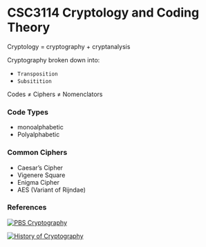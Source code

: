 # CSC3114 Cryptology and Coding Theory

Cryptology = cryptography + cryptanalysis

Cryptography broken down into:
- `Transposition`
- `Subsitition`

Codes ≠ Ciphers ≠ Nomenclators

### Code Types

- monoalphabetic
- Polyalphabetic

### Common Ciphers

- Caesar’s Cipher
- Vigenere Square
- Enigma Cipher
- AES (Variant of Rijndae)

### References

[![PBS Cryptography](http://img.youtube.com/vi/9pp9YpginNg/0.jpg)](https://www.youtube.com/watch?v=jhXCTbFnK8o "PBS Cryptography")

[![History of Cryptography](http://img.youtube.com/vi/9pp9YpginNg/0.jpg)](https://www.youtube.com/watch?v=9pp9YpginNg "History of Cryptography")

<!-- https://img.youtube.com/vi/jhXCTbFnK8o/0.jpg -->

<!-- https://img.youtube.com/vi/9pp9YpginNg/0.jpg -->
